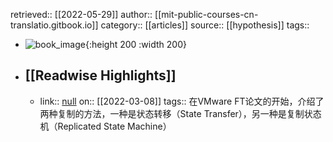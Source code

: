 retrieved:: [[2022-05-29]]
author:: [[mit-public-courses-cn-translatio.gitbook.io]]
category:: [[articles]]
source:: [[hypothesis]]
tags::

- ![book_image](https://readwise-assets.s3.amazonaws.com/static/images/article1.be68295a7e40.png){:height 200 :width 200}
- ## [[Readwise Highlights]]
	- link:: [null](null)
	  on:: [[2022-03-08]]
	  tags:: 
	  在VMware FT论文的开始，介绍了两种复制的方法，一种是状态转移（State Transfer），另一种是复制状态机（Replicated State Machine）